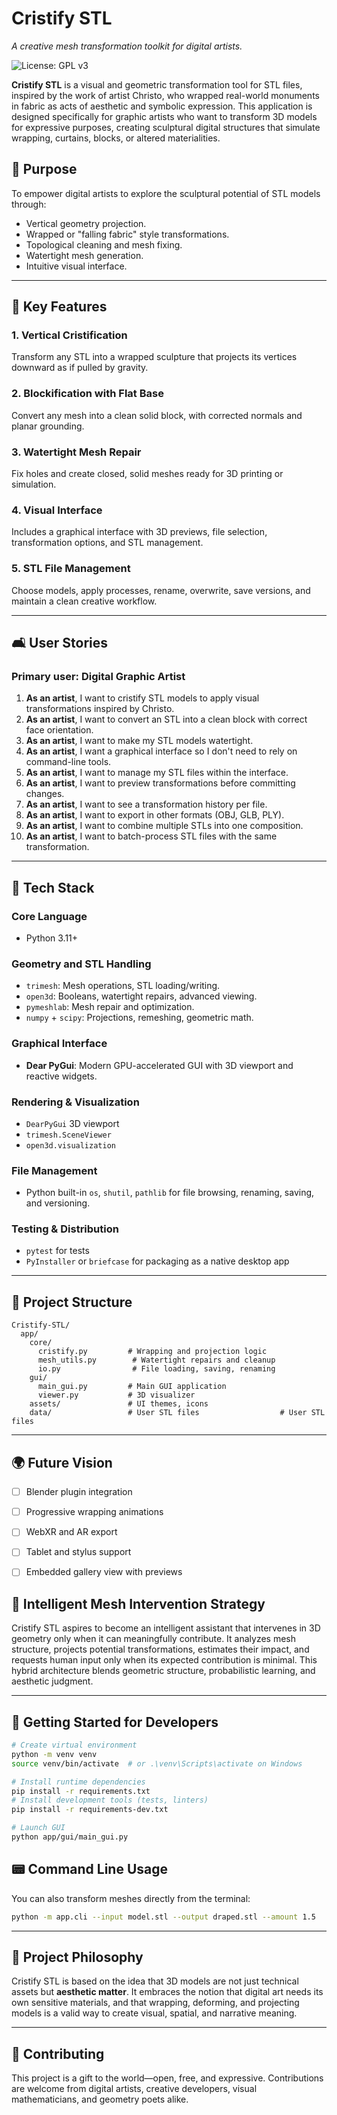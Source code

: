 # Cristify STL

*A creative mesh transformation toolkit for digital artists.*

![License: GPL v3](https://img.shields.io/badge/License-GPLv3-blue.svg)

**Cristify STL** is a visual and geometric transformation tool for STL files, inspired by the work of artist Christo, who wrapped real-world monuments in fabric as acts of aesthetic and symbolic expression. This application is designed specifically for graphic artists who want to transform 3D models for expressive purposes, creating sculptural digital structures that simulate wrapping, curtains, blocks, or altered materialities.

## 📄 Purpose

To empower digital artists to explore the sculptural potential of STL models through:

* Vertical geometry projection.
* Wrapped or "falling fabric" style transformations.
* Topological cleaning and mesh fixing.
* Watertight mesh generation.
* Intuitive visual interface.

---

## 🔧 Key Features

### 1. Vertical Cristification

Transform any STL into a wrapped sculpture that projects its vertices downward as if pulled by gravity.

### 2. Blockification with Flat Base

Convert any mesh into a clean solid block, with corrected normals and planar grounding.

### 3. Watertight Mesh Repair

Fix holes and create closed, solid meshes ready for 3D printing or simulation.

### 4. Visual Interface

Includes a graphical interface with 3D previews, file selection, transformation options, and STL management.

### 5. STL File Management

Choose models, apply processes, rename, overwrite, save versions, and maintain a clean creative workflow.

---

## 🛋️ User Stories

### Primary user: Digital Graphic Artist

1. **As an artist**, I want to cristify STL models to apply visual transformations inspired by Christo.
2. **As an artist**, I want to convert an STL into a clean block with correct face orientation.
3. **As an artist**, I want to make my STL models watertight.
4. **As an artist**, I want a graphical interface so I don't need to rely on command-line tools.
5. **As an artist**, I want to manage my STL files within the interface.
6. **As an artist**, I want to preview transformations before committing changes.
7. **As an artist**, I want to see a transformation history per file.
8. **As an artist**, I want to export in other formats (OBJ, GLB, PLY).
9. **As an artist**, I want to combine multiple STLs into one composition.
10. **As an artist**, I want to batch-process STL files with the same transformation.

---

## 🧪 Tech Stack

### Core Language

* Python 3.11+

### Geometry and STL Handling

* `trimesh`: Mesh operations, STL loading/writing.
* `open3d`: Booleans, watertight repairs, advanced viewing.
* `pymeshlab`: Mesh repair and optimization.
* `numpy` + `scipy`: Projections, remeshing, geometric math.

### Graphical Interface

* **Dear PyGui**: Modern GPU-accelerated GUI with 3D viewport and reactive widgets.

### Rendering & Visualization

* `DearPyGui` 3D viewport
* `trimesh.SceneViewer`
* `open3d.visualization`

### File Management

* Python built-in `os`, `shutil`, `pathlib` for file browsing, renaming, saving, and versioning.

### Testing & Distribution

* `pytest` for tests
* `PyInstaller` or `briefcase` for packaging as a native desktop app

---

## 📂 Project Structure

```
Cristify-STL/
  app/
    core/
      cristify.py         # Wrapping and projection logic
      mesh_utils.py        # Watertight repairs and cleanup
      io.py                # File loading, saving, renaming
    gui/
      main_gui.py         # Main GUI application
      viewer.py           # 3D visualizer
    assets/               # UI themes, icons
    data/                 # User STL files                  # User STL files
```

---

## 🌍 Future Vision

* [ ] Blender plugin integration

* [ ] Progressive wrapping animations

* [ ] WebXR and AR export

* [ ] Tablet and stylus support

* [ ] Embedded gallery view with previews

## 🧠 Intelligent Mesh Intervention Strategy

Cristify STL aspires to become an intelligent assistant that intervenes in 3D geometry only when it can meaningfully contribute.
It analyzes mesh structure, projects potential transformations, estimates their impact, and requests human input only when its expected contribution is minimal.
This hybrid architecture blends geometric structure, probabilistic learning, and aesthetic judgment.

---

## 🚀 Getting Started for Developers

```bash
# Create virtual environment
python -m venv venv
source venv/bin/activate  # or .\venv\Scripts\activate on Windows

# Install runtime dependencies
pip install -r requirements.txt
# Install development tools (tests, linters)
pip install -r requirements-dev.txt

# Launch GUI
python app/gui/main_gui.py
```

## 📟 Command Line Usage

You can also transform meshes directly from the terminal:

```bash
python -m app.cli --input model.stl --output draped.stl --amount 1.5
```

---

## 🌈 Project Philosophy

Cristify STL is based on the idea that 3D models are not just technical assets but **aesthetic matter**. It embraces the notion that digital art needs its own sensitive materials, and that wrapping, deforming, and projecting models is a valid way to create visual, spatial, and narrative meaning.

---

## 🔗 Contributing

This project is a gift to the world—open, free, and expressive. Contributions are welcome from digital artists, creative developers, visual mathematicians, and geometry poets alike.
